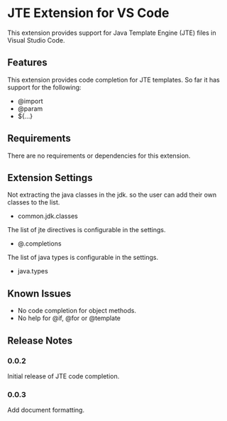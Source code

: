 # JTE Extension for VS Code

This extension provides support for Java Template Engine (JTE) files in Visual Studio Code.

## Features

This extension provides code completion for JTE templates.
So far it has support for the following:

- @import 
- @param
- ${...}

## Requirements

There are no requirements or dependencies for this extension.

## Extension Settings
Not extracting the java classes in the jdk. so the user can add their own classes to the list.
- common.jdk.classes

The list of jte directives is configurable in the settings.
- @.completions

The list of java types is configurable in the settings.
- java.types

## Known Issues

- No code completion for object methods.
- No help for @if, @for or @template

## Release Notes

### 0.0.2

Initial release of JTE code completion.

### 0.0.3

Add document formatting.